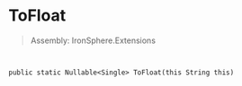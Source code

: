 ﻿

# ToFloat

> Assembly: IronSphere.Extensions



```


public static Nullable<Single> ToFloat(this String this)
```
